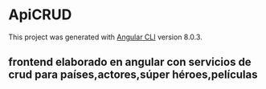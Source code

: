 # ApiCRUD

This project was generated with [Angular CLI](https://github.com/angular/angular-cli) version 8.0.3.

## frontend elaborado en angular con servicios de crud para países,actores,súper héroes,películas



